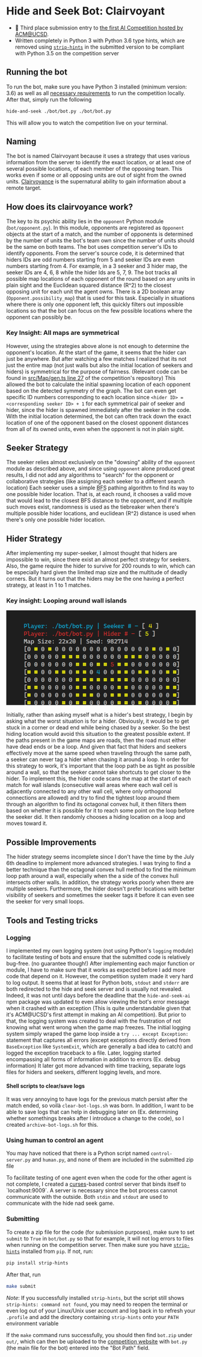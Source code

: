 # Hide and Seek Bot: Clairvoyant
- 🥉 Third place submission entry to [the first AI Competition hosted by ACM@UCSD](https://github.com/acmucsd/hide-and-seek-ai).
- Written completely in Python 3 with Python 3.6 type hints, which are removed using [`strip-hints`](https://github.com/abarker/strip-hints) in the submitted version to be compliant with Python 3.5 on the competition server
## Running the bot
To run the bot, make sure you have Python 3 installed (minimum version: 3.6) as well as all [necessary requirements](https://github.com/acmucsd/hide-and-seek-ai#getting-started) to run the competition locally. After that, simply run the following
```bash
hide-and-seek ./bot/bot.py ./bot/bot.py
```
This will allow you to watch the competition live on your terminal.
## Naming
The bot is named Clairvoyant because it uses a strategy that uses various information from the server to identify the exact location, or at least one of several possible locations, of each member of the opposing team. This works even if some or all opposing units are out of sight from the owned units. [Clairvoyance](https://en.wikipedia.org/wiki/Clairvoyance) is the supernatural ability to gain information about a remote target.
## How does its clairvoyance work?
The key to its psychic ability lies in the `opponent` Python module (`bot/opponent.py`). In this module, opponents are registered as `Opponent` objects at the start of a match, and the number of opponents is determined by the number of units the bot's team own since the number of units should be the same on both teams. The bot uses competition server's IDs to identify opponents. From the server's source code, it is determined that hiders IDs are odd numbers starting from 5 and seeker IDs are even numbers starting from 4. For example, in a 3 seeker and 3 hider map, the seeker IDs are 4, 6, 8 while the hider Ids are 5, 7, 9. The bot tracks all possible map locations of each opponent of the round based on any units in plain sight and the Euclidean squared distance (R^2) to the closest opposing unit for each unit the agent owns. There is a 2D boolean array (`Opponent.possibility_map`) that is used for this task. Especially in situations where there is only one opponent left, this quickly filters out impossible locations so that the bot can focus on the few possible locations where the opponent can possibly be.
### Key Insight: All maps are symmetrical
However, using the strategies above alone is not enough to determine the opponent's location. At the start of the game, it seems that the hider can just be anywhere. But after watching a few matches I realized that its not just the entire map (not just walls but also the initial location of seekers and hiders) is symmetrical for the purpose of fairness. (Relevant code can be found in [src/Map/gen.ts line 27](https://github.com/acmucsd/hide-and-seek-ai/blob/5455e8ee90e93c866c0195472e458a25d0825e0b/src/Map/gen.ts#L27) of the competition's repository) This allowed the bot to calculate the initial spawning location of each opponent based on the detected symmetry of the graph. The bot can even get specific ID numbers corresponding to each location since `<hider ID> = <corresponding seeker ID> + 1` for each symmetrical pair of seeker and hider, since the hider is spawned immediately after the seeker in the code. With the initial location determined, the bot can often track down the exact location of one of the opponent based on the closest opponent distances from all of its owned units, even when the opponent is not in plain sight.
## Seeker Strategy
The seeker relies almost exclusively on the "dowsing" ability of the `opponent` module as described above, and since using `opponent` alone produced great results, I did not add any algorithms to "search" for the opponent or collaborative strategies (like assigning each seeker to a different search location) Each seeker uses a simple <abbr title="Breadth First Search">BFS</abbr> pathing algorithm to find its way to one possible hider location. That is, at each round, it chooses a valid move that would lead to the closest BFS distance to the opponent, and if multiple such moves exist, randomness is used as the tiebreaker when there's multiple possible hider locations, and euclidean (R^2) distance is used when there's only one possible hider location.
## Hider Strategy
After implementing my super-seeker, I almost thought that hiders are impossible to win, since there exist an almost perfect strategy for seekers. Also, the game require the hider to survive for 200 rounds to win, which can be especially hard given the limited map size and the multitude of deadly corners. But it turns out that the hiders may be the one having a perfect strategy, at least in 1 to 1 matches.
### Key insight: Looping around wall islands
![Seeker 4 tries to tag Hider 5 around a small wall island](assets/wall-island-example.gif)

Initially, rather than asking myself what is a hider's best strategy, I begin by asking what the worst situation is for a hider. Obviously, it would be to get stuck in a corner or dead end while being chased by a seeker. So the best hiding location would avoid this situation to the greatest possible extent. If the paths present in the game maps are roads, then the road must either have dead ends or be a loop. And given that fact that hiders and seekers effectively move at the same speed when traveling through the same path, a seeker can never tag a hider when chasing it around a loop. In order for this strategy to work, it's important that the loop path be as tight as possible around a wall, so that the seeker cannot take shortcuts to get closer to the hider. To implement this, the hider code scans the map at the start of each match for wall islands (consecutive wall areas where each wall cell is adjacently connected to any other wall cell, where only orthogonal connections are allowed) and try to find the tightest loop around them through an algorithm to find its octagonal convex hull, it then filters them based on whether it is possible for it to reach some point on the loop before the seeker did. It then randomly chooses a hiding location on a loop and moves toward it.
## Possible Improvements
The hider strategy seems incomplete since I don't have the time by the July 6th deadline to implement more advanced strategies. I was trying to find a better technique than the octagonal convex hull method to find the minimum loop path around a wall, especially when the a side of the convex hull intersects other walls. In addition, the strategy works poorly when there are multiple seekers. Furthermore, the hider doesn't prefer locations with better visibility of seekers and sometimes the seeker tags it before it can even see the seeker for very small loops.
## Tools and Testing tricks
### Logging
I implemented my own logging system (not using Python's `logging` module) to facilitate testing of bots and ensure that the submitted code is relatively bug-free. (no guarantee though!) After implementing each major function or module, I have to make sure that it works as expected before I add more code that depend on it. However, the competition system made it very hard to log output. It seems that at least for Python bots, `stdout` and `stderr` are both redirected to the hide and seek server and is usually not revealed. Indeed, it was not until days before the deadline that the `hide-and-seek-ai` npm package was updated to even allow viewing the bot's error message when it crashed with an exception (This is quite understandable given that it's ACM@UCSD's first attempt in making an AI competition). But prior to that, the logging system was created to deal with the frustration of not knowing what went wrong when the game map freezes. The initial logging system simply wraped the game loop inside a `try ... except Exception:` statement that captures all errors (except exceptions directly derived from `BaseException` like `SystemExit`, which are generally a bad idea to catch) and logged the exception traceback to a file. Later, logging started encompassing all forms of information in addition to errors (Ex. debug information) It later got more advanced with time tracking, separate logs files for hiders and seekers, different logging levels, and more.
#### Shell scripts to clear/save logs
It was very annoying to have logs for the previous match persist after the match ended, so voilà `clear-bot-logs.sh` was born. In addition, I want to be able to save logs that can help in debugging later on (Ex. determining whether somethings breaks after I introduce a change to the code), so I created `archive-bot-logs.sh` for this.
### Using human to control an agent
You may have noticed that there is a Python script named `control-server.py` and `human.py`, and none of them are included in the submitted zip file

To facilitate testing of one agent even when the code for the other agent is not complete, I created a [curses](https://en.wikipedia.org/wiki/Curses_(programming_library))-based control server that binds itself to `localhost:9009`. A server is necessary since the bot process cannot communicate with the outside. Both `stdin` and `stdout` are used to communicate with the hide nad seek game.
### Submitting
To create a zip file for the code (for submission purposes), make sure to set `submit` to `True` in `bot/bot.py` so that for example, it will not log errors to files when running on the competition server. Then make sure you have [`strip-hints`](https://pypi.org/project/strip-hints/) installed from `pip`. If not, run:
```bash
pip install strip-hints
```
After that, run
```bash
make submit
```
_Note_: If you successfully installed `strip-hints`, but the script still shows `strip-hints: command not found`, you may need to reopen the terminal or even log out of your Linux/Unix user account and log back in to refresh your `.profile` and add the directory containing `strip-hints` onto your `PATH` environment variable

If the `make` command runs successfully, you should then find `bot.zip` under `out/`, which can then be uploaded to the [competition website](https://ai.acmucsd.com/) with `bot.py` (the main file for the bot) entered into the "Bot Path" field.